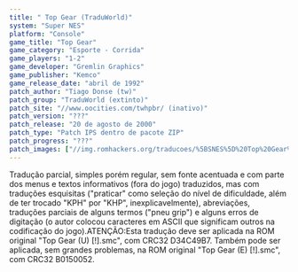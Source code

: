 ```yaml
---
title: " Top Gear (TraduWorld)"
system: "Super NES"
platform: "Console"
game_title: "Top Gear"
game_category: "Esporte - Corrida"
game_players: "1-2"
game_developer: "Gremlin Graphics"
game_publisher: "Kemco"
game_release_date: "abril de 1992"
patch_author: "Tiago Donse (tw)"
patch_group: "TraduWorld (extinto)"
patch_site: "//www.oocities.com/twhpbr/ (inativo)"
patch_version: "???"
patch_release: "20 de agosto de 2000"
patch_type: "Patch IPS dentro de pacote ZIP"
patch_progress: "???"
patch_images: ["//img.romhackers.org/traducoes/%5BSNES%5D%20Top%20Gear%20-%20TraduWorld%20-%201.png","//img.romhackers.org/traducoes/%5BSNES%5D%20Top%20Gear%20-%20TraduWorld%20-%202.png","//img.romhackers.org/traducoes/%5BSNES%5D%20Top%20Gear%20-%20TraduWorld%20-%203.png"]
---
```

Tradução parcial, simples porém regular, sem fonte acentuada e com parte dos menus e textos informativos (fora do jogo) traduzidos, mas com traduções esquisitas ("praticar" como seleção do nível de dificuldade, além de ter trocado "KPH" por "KHP", inexplicavelmente), abreviações, traduções parciais de alguns termos ("pneu grip") e alguns erros de digitação (o autor colocou caracteres em ASCII que significam outros na codificação do jogo).ATENÇÃO:Esta tradução deve ser aplicada na ROM original "Top Gear (U) [!].smc", com CRC32 D34C49B7. Também pode ser aplicada, sem grandes problemas, na ROM original "Top Gear (E) [!].smc", com CRC32 B0150052.